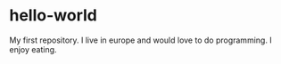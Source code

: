 # hello-world
My first repository. 
I live in europe and would love to do programming. I enjoy eating.
